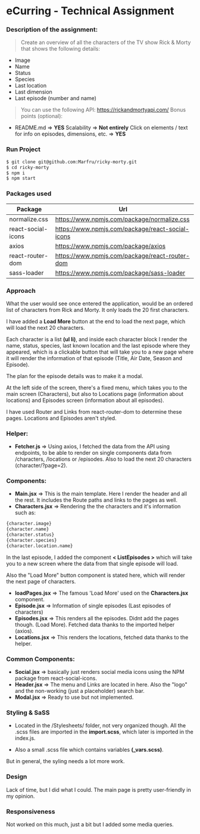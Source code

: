 # eCurring - Technical Assignment

### Description of the assignment:

>Create an overview of all the characters of the TV show Rick & Morty that shows the following details:

- Image
- Name
- Status
- Species 
- Last location
- Last dimension
- Last episode (number and name)

>You can use the following API: https://rickandmortyapi.com/
>Bonus points (optional):

- README.md => **YES**
Scalability => **Not entirely**
Click on elements / text for info on episodes, dimensions, etc. => **YES**

### Run Project

```sh
$ git clone git@github.com:Marfru/ricky-morty.git
$ cd ricky-morty
$ npm i
$ npm start
```

### Packages used

| Package | Url |
| ------ | ------ |
| normalize.css | https://www.npmjs.com/package/normalize.css |
| react-social-icons | https://www.npmjs.com/package/react-social-icons |
| axios | https://www.npmjs.com/package/axios |
| react-router-dom | https://www.npmjs.com/package/react-router-dom |
| sass-loader | https://www.npmjs.com/package/sass-loader |

### Approach

What the user would see once entered the application, would be an ordered list of characters from Rick and Morty. It only loads the 20 first characters.

I have added a **Load More** button at the end to load the next page, which will load the next 20 characters.

Each character is a list **(ul li)**, and inside each character block I render the name, status, species, last known location and the last episode where they appeared, which is a clickable button that will take you to a new page where it will render the information of that episode (Title, Air Date, Season and Episode).

The plan for the episode details was to make it a modal.

At the left side of the screen, there's a fixed menu, which takes you to the main screen (Characters), but also to Locations page (information about locations) and Episodes screen (information about all episodes).

I have used Router and Links from react-router-dom to determine these pages. Locations and Episodes aren't styled.

### Helper:

- **Fetcher.js** => Using axios, I fetched the data from the API using endpoints, to be able to render on single components data from /characters, /locations or /episodes. Also to load the next 20 characters (character/?page=2).

### Components:

- **Main.jsx** => This is the main template. Here I render the header and all the rest. It includes the Route paths and links to the pages as well.
- **Characters.jsx** => Rendering the the characters and it's information such as: 

```bash
{character.image}
{character.name}
{character.status}
{character.species}
{character.location.name}
```

In the last episode, I added the component **< ListEpisodes >** which will take you to a new screen where the data from that single episode will load.

Also the "Load More" button component is stated here, which will render the next page of characters.

- **loadPages.jsx** => The famous 'Load More' used on the **Characters.jsx** component.
- **Episode.jsx** => Information of single episodes (Last episodes of characters)
- **Episodes.jsx** => This renders all the episodes. Didnt add the pages though. (Load More). Fetched data thanks to the imported helper (axios).
- **Locations.jsx** => This renders the locations, fetched data thanks to the helper.

### Common Components:

- **Social.jsx** => basically just renders social media icons using the NPM package from react-social-icons.
- **Header.jsx** => The menu and Links are located in here. Also the "logo" and the non-working (just a placeholder) search bar.
- **Modal.jsx** => Ready to use but not implemented.

### Styling & SaSS

- Located in the /Stylesheets/ folder, not very organized though. All the .scss files are imported in the **import.scss**, which later is imported in the index.js.

- Also a small .scss file which contains variables **(_vars.scss)**.

But in general, the syling needs a lot more work.

### Design

Lack of time, but I did what I could. The main page is pretty user-friendly in my opinion.

### Responsiveness

Not worked on this much, just a bit but I added some media queries.


